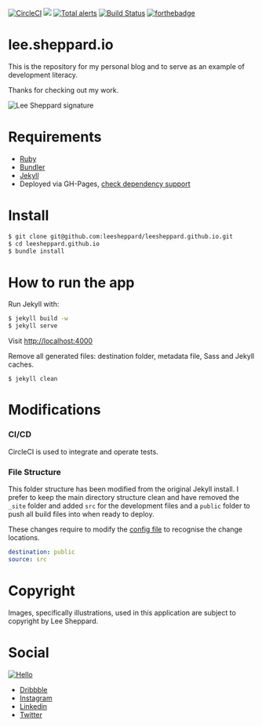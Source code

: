 [![CircleCI](https://circleci.com/gh/leesheppard/leesheppard.github.io/tree/master.svg?style=svg)](https://circleci.com/gh/leesheppard/leesheppard.github.io/tree/master)
<a href="https://codeclimate.com/github/leesheppard/leesheppard.github.io"><img src="https://codeclimate.com/github/leesheppard/leesheppard.github.io/badges/gpa.svg" /></a>
[![Total alerts](https://img.shields.io/lgtm/alerts/g/leesheppard/leesheppard.github.io.svg?logo=lgtm&logoWidth=18)](https://lgtm.com/projects/g/leesheppard/leesheppard.github.io/alerts/)
[![Build Status](https://travis-ci.com/leesheppard/leesheppard.github.io.svg?branch=master)](https://travis-ci.com/leesheppard/leesheppard.github.io)
[![forthebadge](https://forthebadge.com/images/badges/made-with-ruby.svg)](https://forthebadge.com)

# lee.sheppard.io
This is the repository for my personal blog and to serve as an example of development literacy.

Thanks for checking out my work.

![Lee Sheppard signature](http://res.cloudinary.com/leesheppard/image/upload/v1496495524/Lee-Sheppard-Black_iv1j84.png)

# Requirements
- [Ruby](Gemfile#L2)
- [Bundler](https://bundler.io)
- [Jekyll](https://jekyllrb.com)
- Deployed via GH-Pages, [check dependency support](https://pages.github.com/versions/)

# Install
```bash
$ git clone git@github.com:leesheppard/leesheppard.github.io.git
$ cd leesheppard.github.io
$ bundle install
```

# How to run the app

Run Jekyll with:

```bash
$ jekyll build -w
$ jekyll serve
```

Visit [http://localhost:4000](http://localhost:4000)

Remove all generated files: destination folder, metadata file, Sass and Jekyll caches.

    $ jekyll clean

# Modifications

### CI/CD
CircleCI is used to integrate and operate tests.

### File Structure
This folder structure has been modified from the original Jekyll install. I prefer to keep the main directory structure 
clean and have removed the `_site` folder and added `src` for the development files and a `public` folder to push all 
build files into when ready to deploy.

These changes require to modify the [config file](_config.yml) to recognise the change locations.
```yaml
destination: public
source: src
```


# Copyright
Images, specifically illustrations, used in this application are subject to copyright by Lee Sheppard.

# Social
[![Hello](https://img.shields.io/badge/Hello-%40leesheppard-blue.svg)](https://twitter.com/leesheppard)

- [Dribbble](https://dribbble.com/leesheppard)
- [Instagram](https://instagram.com/leesheppard)
- [Linkedin](https://www.linkedin.com/in/leesheppard)
- [Twitter](https://twitter.com/leesheppard)
